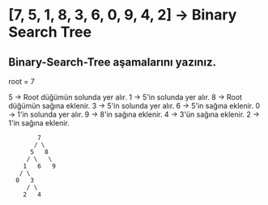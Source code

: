 # [7, 5, 1, 8, 3, 6, 0, 9, 4, 2] -> Binary Search Tree
## Binary-Search-Tree aşamalarını yazınız.

root = 7

5 -> Root düğümün solunda yer alır.
1 -> 5'in solunda yer alır.
8 -> Root düğümün sağına eklenir.
3 -> 5'in solunda yer alır.
6 -> 5'in sağına eklenir.
0 -> 1'in solunda yer alır.
9 -> 8'in sağına eklenir.
4 -> 3'ün sağına eklenir.
2 -> 1'in sağına eklenir.

            7
           / \
          5   8
         / \   \
        1   6   9
       / \
      0   3
         / \
        2   4